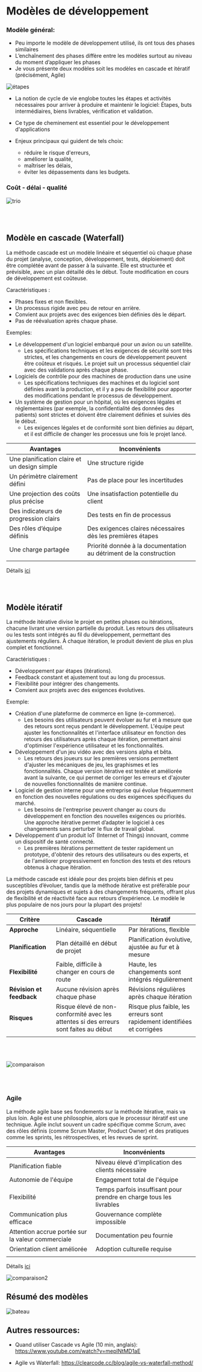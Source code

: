# Modèles de développement

### Modèle général:

- Peu importe le modèle de développement utilisé, ils ont tous des phases similaires
- L’enchaînement des phases diffère entre les modèles surtout au niveau du moment d’appliquer les phases
- Je vous présente deux modèles soit les modèles en cascade et itératif (précisément, Agile)

![étapes](img/5etapes.png)


- La notion de cycle de vie englobe toutes les étapes et activités nécessaires pour arriver à produire et maintenir le logiciel: Étapes, buts intermédiaires, biens livrables, vérification et validation.

- Ce type de cheminement est essentiel pour le développement d'applications
- Enjeux principaux qui guident de tels choix: 
    - réduire le risque d'erreurs,
    - améliorer la qualité,
    - maîtriser les délais,
    - éviter les dépassements dans les budgets.


### Coût - délai - qualité

![trio](img/trio.png)

<br>
<br>

## Modèle en cascade (Waterfall)

La méthode cascade est un modèle linéaire et séquentiel où chaque phase du projet (analyse, conception, développement, tests, déploiement) doit être complétée avant de passer à la suivante. Elle est structurée et prévisible, avec un plan détaillé dès le début. Toute modification en cours de développement est coûteuse.

Caractéristiques :
- Phases fixes et non flexibles.
- Un processus rigide avec peu de retour en arrière.
- Convient aux projets avec des exigences bien définies dès le départ.
- Pas de réévaluation après chaque phase.

Exemples: 
- Le développement d'un logiciel embarqué pour un avion ou un satellite.
    - Les spécifications techniques et les exigences de sécurité sont très strictes, et les changements en cours de développement peuvent être coûteux et risqués. Le projet suit un processus séquentiel clair avec des validations après chaque phase.
- Logiciels de contrôle pour des machines de production dans une usine
    - Les spécifications techniques des machines et du logiciel sont définies avant la production, et il y a peu de flexibilité pour apporter des modifications pendant le processus de développement.
- Un système de gestion pour un hôpital, où les exigences légales et réglementaires (par exemple, la confidentialité des données des patients) sont strictes et doivent être clairement définies et suivies dès le début.
    - Les exigences légales et de conformité sont bien définies au départ, et il est difficile de changer les processus une fois le projet lancé.


|Avantages                | Inconvénients                    | 
|------------------------|-----------------------------------|
|Une planification claire et un design simple     | Une structure rigide            | 
|Un périmètre clairement défini          | Pas de place pour les incertitudes                  |
|Une projection des coûts plus précise         | Une insatisfaction potentielle du client                    |
|Des indicateurs de progression clairs          | Des tests en fin de processus                    |
|Des rôles d’équipe définis          | Des exigences claires nécessaires dès les premières étapes           | 
|Une charge partagée             | Priorité donnée à la documentation au détriment de la construction            | 
| | |

Détails [ici](https://www.servicenow.com/fr/products/strategic-portfolio-management/what-is-agile-vs-waterfall.html#:~:text=La%20m%C3%A9thode%20Agile%20repose%20sur,plusieurs%20t%C3%A2ches%20en%20m%C3%AAme%20temps.&text=Les%20it%C3%A9rations%20Agile%20apportent%20de,apporter%20des%20am%C3%A9liorations%20aux%20produits.) 

<br>
<br>

## Modèle itératif

La méthode itérative divise le projet en petites phases ou itérations, chacune livrant une version partielle du produit. Les retours des utilisateurs ou les tests sont intégrés au fil du développement, permettant des ajustements réguliers. À chaque itération, le produit devient de plus en plus complet et fonctionnel.

Caractéristiques :
- Développement par étapes (itérations).
- Feedback constant et ajustement tout au long du processus.
- Flexibilité pour intégrer des changements.
- Convient aux projets avec des exigences évolutives.

Exemple:

- Création d'une plateforme de commerce en ligne (e-commerce).
    -  Les besoins des utilisateurs peuvent évoluer au fur et à mesure que des retours sont reçus pendant le développement. L'équipe peut ajuster les fonctionnalités et l'interface utilisateur en fonction des retours des utilisateurs après chaque itération, permettant ainsi d'optimiser l'expérience utilisateur et les fonctionnalités.
- Développement d'un jeu vidéo avec des versions alpha et bêta.
    - Les retours des joueurs sur les premières versions permettent d'ajuster les mécaniques de jeu, les graphismes et les fonctionnalités. Chaque version itérative est testée et améliorée avant la suivante, ce qui permet de corriger les erreurs et d'ajouter de nouvelles fonctionnalités de manière continue.
- Logiciel de gestion interne pour une entreprise qui évolue fréquemment en fonction des nouvelles régulations ou des exigences spécifiques du marché.
    - Les besoins de l'entreprise peuvent changer au cours du développement en fonction des nouvelles exigences ou priorités. Une approche itérative permet d’adapter le logiciel à ces changements sans perturber le flux de travail global.
- Développement d'un produit IoT (Internet of Things) innovant, comme un dispositif de santé connecté.
    - Les premières itérations permettent de tester rapidement un prototype, d'obtenir des retours des utilisateurs ou des experts, et de l'améliorer progressivement en fonction des tests et des retours obtenus à chaque itération.




La méthode cascade est idéale pour des projets bien définis et peu susceptibles d’évoluer, tandis que la méthode itérative est préférable pour des projets dynamiques et sujets à des changements fréquents, offrant plus de flexibilité et de réactivité face aux retours d’expérience. Le modèle le plus populaire de nos jours pour la plupart des projets!



| Critère                | Cascade                           | Itératif                       |
|------------------------|-----------------------------------|--------------------------------|
| **Approche**           | Linéaire, séquentielle            | Par itérations, flexible       |
| **Planification**      | Plan détaillé en début de projet  | Planification évolutive, ajustée au fur et à mesure |
| **Flexibilité**        | Faible, difficile à changer en cours de route | Haute, les changements sont intégrés régulièrement |
| **Révision et feedback**| Aucune révision après chaque phase | Révisions régulières après chaque itération |
| **Risques**            | Risque élevé de non-conformité avec les attentes si des erreurs sont faites au début | Risque plus faible, les erreurs sont rapidement identifiées et corrigées |
| | |

<br>
<br>

![comparaison](img/comparaison.png)

<br>
<br>

### Agile

La méthode agile base ses fondements sur la méthode itérative, mais va plus loin. Agile est une philosophie, alors que le processur itératif est une technique. Agile inclut souvent un cadre spécifique comme Scrum, avec des rôles définis (comme Scrum Master, Product Owner) et des pratiques comme les sprints, les rétrospectives, et les revues de sprint.



|Avantages                | Inconvénients                    | 
|------------------------|-----------------------------------|
|Planification fiable             | Niveau élevé d'implication des clients nécessaire            | 
|Autonomie de l'équipe           | Engagement total de l'équipe                  |
|Flexibilité         | Temps parfois insuffisant pour prendre en charge tous les livrables                    |
|Communication plus efficace           | Gouvernance complète impossible                    |
|Attention accrue portée sur la valeur commerciale            | Documentation peu fournie            | 
|Orientation client améliorée             | Adoption culturelle requise            | 
| | |

Détails [ici](https://www.servicenow.com/fr/products/strategic-portfolio-management/what-is-agile-vs-waterfall.html#:~:text=La%20m%C3%A9thode%20Agile%20repose%20sur,plusieurs%20t%C3%A2ches%20en%20m%C3%AAme%20temps.&text=Les%20it%C3%A9rations%20Agile%20apportent%20de,apporter%20des%20am%C3%A9liorations%20aux%20produits.) 




![comparaison2](img/comparaison2.jpg)

## Résumé des modèles

![bateau](img/bateau.png)


## Autres ressources:

- Quand utiliser Cascade vs Agile (10 min, anglais): https://www.youtube.com/watch?v=mepINtMD1aE 


- Agile vs Waterfall: https://clearcode.cc/blog/agile-vs-waterfall-method/

